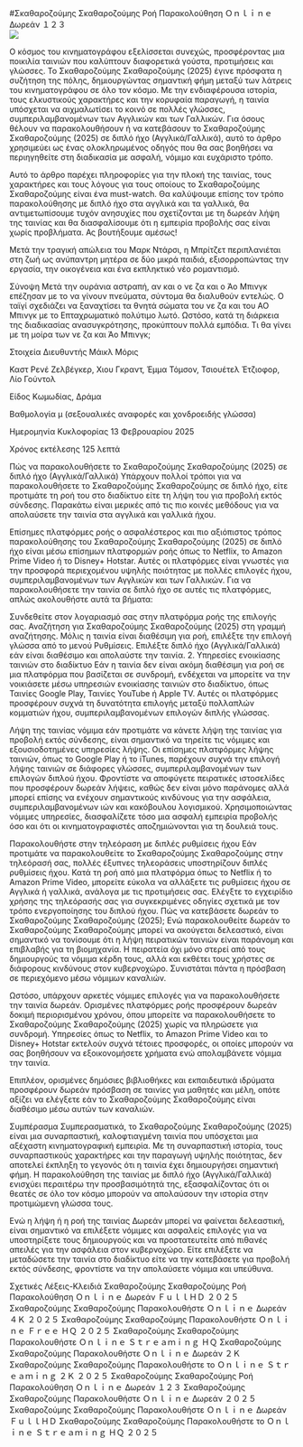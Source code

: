 #Σκαθαροζούμης Σκαθαροζούμης Ροή Παρακολούθηση Ｏｎｌｉｎｅ Δωρεάν １２３  
[![](https://i.imgur.com/qSNzIqt.png)](https://movie.rssnews.media/drrDyTOb.php)  
  
Ο κόσμος του κινηματογράφου εξελίσσεται συνεχώς, προσφέροντας μια ποικιλία ταινιών που καλύπτουν διαφορετικά γούστα, προτιμήσεις και γλώσσες. Το Σκαθαροζούμης Σκαθαροζούμης (2025) έγινε πρόσφατα η συζήτηση της πόλης, δημιουργώντας σημαντική φήμη μεταξύ των λάτρεις του κινηματογράφου σε όλο τον κόσμο. Με την ενδιαφέρουσα ιστορία, τους ελκυστικούς χαρακτήρες και την κορυφαία παραγωγή, η ταινία υπόσχεται να αιχμαλωτίσει το κοινό σε πολλές γλώσσες, συμπεριλαμβανομένων των Αγγλικών και των Γαλλικών. Για όσους θέλουν να παρακολουθήσουν ή να κατεβάσουν το Σκαθαροζούμης Σκαθαροζούμης (2025) σε διπλό ήχο (Αγγλικά/Γαλλικά), αυτό το άρθρο χρησιμεύει ως ένας ολοκληρωμένος οδηγός που θα σας βοηθήσει να περιηγηθείτε στη διαδικασία με ασφαλή, νόμιμο και ευχάριστο τρόπο.

Αυτό το άρθρο παρέχει πληροφορίες για την πλοκή της ταινίας, τους χαρακτήρες και τους λόγους για τους οποίους το Σκαθαροζούμης Σκαθαροζούμης είναι ένα must-watch. Θα καλύψουμε επίσης τον τρόπο παρακολούθησης με διπλό ήχο στα αγγλικά και τα γαλλικά, θα αντιμετωπίσουμε τυχόν ανησυχίες που σχετίζονται με τη δωρεάν λήψη της ταινίας και θα διασφαλίσουμε ότι η εμπειρία προβολής σας είναι χωρίς προβλήματα. Ας βουτήξουμε αμέσως!

Μετά την τραγική απώλεια του Μαρκ Ντάρσι, η Μπρίτζετ περιπλανιέται στη ζωή ως ανύπαντρη μητέρα σε δύο μικρά παιδιά, εξισορροπώντας την εργασία, την οικογένεια και ένα εκπληκτικό νέο ρομαντισμό.

Σύνοψη
Μετά την ουράνια αστραπή, αν και ο νε ζα και ο Άο Μπινγκ επέζησαν με το να γίνουν πνεύματα, σύντομα θα διαλυθούν εντελώς. Ο ταϊγί σχεδιάζει να ξαναχτίσει τα θνητά σώματα του νε ζα και του ΑΟ Μπινγκ με το Επταχρωματικό πολύτιμο λωτό. Ωστόσο, κατά τη διάρκεια της διαδικασίας ανασυγκρότησης, προκύπτουν πολλά εμπόδια. Τι θα γίνει με τη μοίρα των νε ζα και Άο Μπινγκ;

Στοιχεία
Διευθυντής Μάικλ Μόρις

Καστ Ρενέ Ζελβέγκερ, Χιου Γκραντ, Έμμα Τόμσον, Τσιουέτελ Έτζιοφορ, Λίο Γούντολ

Είδος Κωμωδίας, Δράμα

Βαθμολογία μ (σεξουαλικές αναφορές και χονδροειδής γλώσσα)

Ημερομηνία Κυκλοφορίας 13 Φεβρουαρίου 2025

Χρόνος εκτέλεσης 125 λεπτά

Πώς να παρακολουθήσετε το Σκαθαροζούμης Σκαθαροζούμης (2025) σε διπλό ήχο (Αγγλικά/Γαλλικά)
Υπάρχουν πολλοί τρόποι για να παρακολουθήσετε το Σκαθαροζούμης Σκαθαροζούμης σε διπλό ήχο, είτε προτιμάτε τη ροή του στο διαδίκτυο είτε τη λήψη του για προβολή εκτός σύνδεσης. Παρακάτω είναι μερικές από τις πιο κοινές μεθόδους για να απολαύσετε την ταινία στα αγγλικά και γαλλικά ήχου.

Επίσημες πλατφόρμες ροής ο ασφαλέστερος και πιο αξιόπιστος τρόπος παρακολούθησης του Σκαθαροζούμης Σκαθαροζούμης (2025) σε διπλό ήχο είναι μέσω επίσημων πλατφορμών ροής όπως το Netflix, το Amazon Prime Video ή το Disney+ Hotstar. Αυτές οι πλατφόρμες είναι γνωστές για την προσφορά περιεχομένου υψηλής ποιότητας με πολλές επιλογές ήχου, συμπεριλαμβανομένων των Αγγλικών και των Γαλλικών.
Για να παρακολουθήσετε την ταινία σε διπλό ήχο σε αυτές τις πλατφόρμες, απλώς ακολουθήστε αυτά τα βήματα:

Συνδεθείτε στον λογαριασμό σας στην πλατφόρμα ροής της επιλογής σας. Αναζήτηση για Σκαθαροζούμης Σκαθαροζούμης (2025) στη γραμμή αναζήτησης. Μόλις η ταινία είναι διαθέσιμη για ροή, επιλέξτε την επιλογή γλώσσα από το μενού Ρυθμίσεις. Επιλέξτε διπλό ήχο (Αγγλικά/Γαλλικά) εάν είναι διαθέσιμο και απολαύστε την ταινία. 2. Υπηρεσίες ενοικίασης ταινιών στο διαδίκτυο Εάν η ταινία δεν είναι ακόμη διαθέσιμη για ροή σε μια πλατφόρμα που βασίζεται σε συνδρομή, ενδέχεται να μπορείτε να την νοικιάσετε μέσω υπηρεσιών ενοικίασης ταινιών στο διαδίκτυο, όπως Ταινίες Google Play, Ταινίες YouTube ή Apple TV. Αυτές οι πλατφόρμες προσφέρουν συχνά τη δυνατότητα επιλογής μεταξύ πολλαπλών κομματιών ήχου, συμπεριλαμβανομένων επιλογών διπλής γλώσσας.

Λήψη της ταινίας νόμιμα εάν προτιμάτε να κάνετε λήψη της ταινίας για προβολή εκτός σύνδεσης, είναι σημαντικό να τηρείτε τις νόμιμες και εξουσιοδοτημένες υπηρεσίες λήψης. Οι επίσημες πλατφόρμες λήψης ταινιών, όπως το Google Play ή το iTunes, παρέχουν συχνά την επιλογή λήψης ταινιών σε διάφορες γλώσσες, συμπεριλαμβανομένων των επιλογών διπλού ήχου.
Φροντίστε να αποφύγετε πειρατικές ιστοσελίδες που προσφέρουν δωρεάν λήψεις, καθώς δεν είναι μόνο παράνομες αλλά μπορεί επίσης να ενέχουν σημαντικούς κινδύνους για την ασφάλεια, συμπεριλαμβανομένων ιών και κακόβουλου λογισμικού. Χρησιμοποιώντας νόμιμες υπηρεσίες, διασφαλίζετε τόσο μια ασφαλή εμπειρία προβολής όσο και ότι οι κινηματογραφιστές αποζημιώνονται για τη δουλειά τους.

Παρακολουθήστε στην τηλεόραση με διπλές ρυθμίσεις ήχου Εάν προτιμάτε να παρακολουθείτε το Σκαθαροζούμης Σκαθαροζούμης στην τηλεόρασή σας, πολλές έξυπνες τηλεοράσεις υποστηρίζουν διπλές ρυθμίσεις ήχου. Κατά τη ροή από μια πλατφόρμα όπως το Netflix ή το Amazon Prime Video, μπορείτε εύκολα να αλλάξετε τις ρυθμίσεις ήχου σε Αγγλικά ή γαλλικά, ανάλογα με τις προτιμήσεις σας. Ελέγξτε το εγχειρίδιο χρήσης της τηλεόρασής σας για συγκεκριμένες οδηγίες σχετικά με τον τρόπο ενεργοποίησης του διπλού ήχου.
Πώς να κατεβάσετε δωρεάν το Σκαθαροζούμης Σκαθαροζούμης (2025);
Ενώ παρακολουθείτε δωρεάν το Σκαθαροζούμης Σκαθαροζούμης μπορεί να ακούγεται δελεαστικό, είναι σημαντικό να τονίσουμε ότι η λήψη πειρατικών ταινιών είναι παράνομη και επιβλαβής για τη βιομηχανία. Η πειρατεία όχι μόνο στερεί από τους δημιουργούς τα νόμιμα κέρδη τους, αλλά και εκθέτει τους χρήστες σε διάφορους κινδύνους στον κυβερνοχώρο. Συνιστάται πάντα η πρόσβαση σε περιεχόμενο μέσω νόμιμων καναλιών.

Ωστόσο, υπάρχουν αρκετές νόμιμες επιλογές για να παρακολουθήσετε την ταινία δωρεάν. Ορισμένες πλατφόρμες ροής προσφέρουν δωρεάν δοκιμή περιορισμένου χρόνου, όπου μπορείτε να παρακολουθήσετε το Σκαθαροζούμης Σκαθαροζούμης (2025) χωρίς να πληρώσετε για συνδρομή. Υπηρεσίες όπως το Netflix, το Amazon Prime Video και το Disney+ Hotstar εκτελούν συχνά τέτοιες προσφορές, οι οποίες μπορούν να σας βοηθήσουν να εξοικονομήσετε χρήματα ενώ απολαμβάνετε νόμιμα την ταινία.

Επιπλέον, ορισμένες δημόσιες βιβλιοθήκες και εκπαιδευτικά ιδρύματα προσφέρουν δωρεάν πρόσβαση σε ταινίες για μαθητές και μέλη, οπότε αξίζει να ελέγξετε εάν το Σκαθαροζούμης Σκαθαροζούμης είναι διαθέσιμο μέσω αυτών των καναλιών.

Συμπέρασμα
Συμπερασματικά, το Σκαθαροζούμης Σκαθαροζούμης (2025) είναι μια συναρπαστική, καλοφτιαγμένη ταινία που υπόσχεται μια αξέχαστη κινηματογραφική εμπειρία. Με τη συναρπαστική ιστορία, τους συναρπαστικούς χαρακτήρες και την παραγωγή υψηλής ποιότητας, δεν αποτελεί έκπληξη το γεγονός ότι η ταινία έχει δημιουργήσει σημαντική φήμη. Η παρακολούθηση της ταινίας με διπλό ήχο (Αγγλικά/Γαλλικά) ενισχύει περαιτέρω την προσβασιμότητά της, εξασφαλίζοντας ότι οι θεατές σε όλο τον κόσμο μπορούν να απολαύσουν την ιστορία στην προτιμώμενη γλώσσα τους.

Ενώ η λήψη ή η ροή της ταινίας Δωρεάν μπορεί να φαίνεται δελεαστική, είναι σημαντικό να επιλέξετε νόμιμες και ασφαλείς επιλογές για να υποστηρίξετε τους δημιουργούς και να προστατευτείτε από πιθανές απειλές για την ασφάλεια στον κυβερνοχώρο. Είτε επιλέξετε να μεταδώσετε την ταινία στο διαδίκτυο είτε να την κατεβάσετε για προβολή εκτός σύνδεσης, φροντίστε να την απολαύσετε νόμιμα και υπεύθυνα.

Σχετικές Λέξεις-Κλειδιά
Σκαθαροζούμης Σκαθαροζούμης Ροή Παρακολούθηση Ｏｎｌｉｎｅ Δωρεάν ＦｕｌｌＨＤ ２０２５
Σκαθαροζούμης Σκαθαροζούμης Παρακολουθήστε Ｏｎｌｉｎｅ Δωρεάν ４Ｋ ２０２５
Σκαθαροζούμης Σκαθαροζούμης Παρακολουθήστε Ｏｎｌｉｎｅ Ｆｒｅｅ ＨＱ ２０２５
Σκαθαροζούμης Σκαθαροζούμης Παρακολουθήστε Ｏｎｌｉｎｅ Ｓｔｒｅａｍｉｎｇ ＨＱ
Σκαθαροζούμης Σκαθαροζούμης Παρακολουθήστε Ｏｎｌｉｎｅ Δωρεάν ２Ｋ
Σκαθαροζούμης Σκαθαροζούμης Παρακολουθήστε το Ｏｎｌｉｎｅ Ｓｔｒｅａｍｉｎｇ ２Ｋ ２０２５
Σκαθαροζούμης Σκαθαροζούμης Ροή Παρακολούθηση Ｏｎｌｉｎｅ Δωρεάν １２３
Σκαθαροζούμης Σκαθαροζούμης Παρακολουθήστε Ｏｎｌｉｎｅ Δωρεάν ２０２５
Σκαθαροζούμης Σκαθαροζούμης Παρακολουθήστε Ｏｎｌｉｎｅ Δωρεάν ＦｕｌｌＨＤ
Σκαθαροζούμης Σκαθαροζούμης Παρακολουθήστε το Ｏｎｌｉｎｅ Ｓｔｒｅａｍｉｎｇ ＨＱ ２０２５
